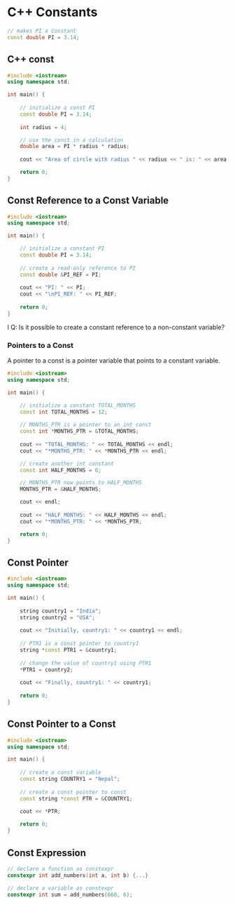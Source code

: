 # C++ Constants
```cpp
// makes PI a constant
const double PI = 3.14;
```

## C++ const
```cpp
#include <iostream>
using namespace std;

int main() {
    
    // initialize a const PI
    const double PI = 3.14;
    
    int radius = 4;

    // use the const in a calculation
    double area = PI * radius * radius;
    
    cout << "Area of circle with radius " << radius << " is: " << area;

    return 0;
}
```

## Const Reference to a Const Variable

```cpp
#include <iostream>
using namespace std;

int main() {

    // initialize a constant PI  
    const double PI = 3.14;
  
    // create a read-only reference to PI
    const double &PI_REF = PI;
  
    cout << "PI: " << PI;
    cout << "\nPI_REF: " << PI_REF;
  
    return 0;
}
```

I Q: Is it possible to create a constant reference to a non-constant variable?

### Pointers to a Const
A pointer to a const is a pointer variable that points to a constant variable.

```cpp
#include <iostream>
using namespace std;

int main() {

    // initialize a constant TOTAL_MONTHS  
    const int TOTAL_MONTHS = 12;
 
    // MONTHS_PTR is a pointer to an int const
    const int *MONTHS_PTR = &TOTAL_MONTHS;
  
    cout << "TOTAL_MONTHS: " << TOTAL_MONTHS << endl;
    cout << "*MONTHS_PTR: " << *MONTHS_PTR << endl;

    // create another int constant
    const int HALF_MONTHS = 6;

    // MONTHS_PTR now points to HALF_MONTHS
    MONTHS_PTR = &HALF_MONTHS;

    cout << endl;
  
    cout << "HALF_MONTHS: " << HALF_MONTHS << endl;
    cout << "*MONTHS_PTR: " << *MONTHS_PTR;

    return 0;
}
```

## Const Pointer

```cpp
#include <iostream>
using namespace std;

int main() {
    
    string country1 = "India";
    string country2 = "USA";
  
    cout << "Initially, country1: " << country1 << endl;
  
    // PTR1 is a const pointer to country1
    string *const PTR1 = &country1;
  
    // change the value of country1 using PTR1
    *PTR1 = country2;
  
    cout << "Finally, country1: " << country1;
  
    return 0;
}
```

## Const Pointer to a Const

```cpp
#include <iostream>
using namespace std;

int main() {
    
    // create a const variable
    const string COUNTRY1 = "Nepal";
    
    // create a const pointer to const
    const string *const PTR = &COUNTRY1;

    cout << *PTR;
  
    return 0;
}
```

## Const Expression

```cpp
// declare a function as constexpr
constexpr int add_numbers(int a, int b) {...}

// declare a variable as constexpr
constexpr int sum = add_numbers(660, 6);
```


